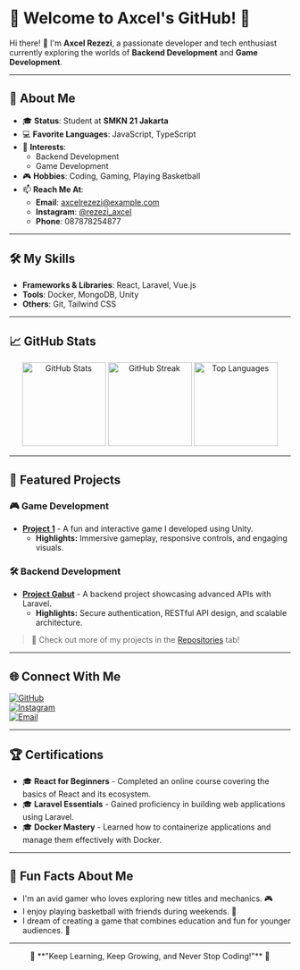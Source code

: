 # 🌟 Welcome to Axcel's GitHub! 🌟

Hi there! 👋 I'm **Axcel Rezezi**, a passionate developer and tech enthusiast currently exploring the worlds of **Backend Development** and **Game Development**.

---

## 🚀 About Me  
- 🎓 **Status**: Student at **SMKN 21 Jakarta**  
- 💻 **Favorite Languages**: JavaScript, TypeScript  
- 🌟 **Interests**:  
  - Backend Development  
  - Game Development  
- 🎮 **Hobbies**: Coding, Gaming, Playing Basketball  
- 📫 **Reach Me At**:  
  - **Email**: [axcelrezezi@example.com](mailto:axcelrezezi@example.com)  
  - **Instagram**: [@rezezi_axcel](https://instagram.com/rezezi_axcel)  
  - **Phone**: 087878254877  

---

## 🛠️ My Skills  
- **Frameworks & Libraries**: React, Laravel, Vue.js  
- **Tools**: Docker, MongoDB, Unity  
- **Others**: Git, Tailwind CSS  

---

## 📈 GitHub Stats  

<div align="center">
  <img src="https://github-readme-stats.vercel.app/api?username=rezezi&show_icons=true&theme=radical" alt="GitHub Stats" height="150px" />
  <img src="https://github-readme-streak-stats.herokuapp.com?user=rezezi&theme=radical" alt="GitHub Streak" height="150px" />
  <img src="https://github-readme-stats.vercel.app/api/top-langs/?username=rezezi&layout=compact&theme=radical" alt="Top Languages" height="150px" />
</div>  

---

## 🌟 Featured Projects  

### 🎮 **Game Development**  
- **[Project 1](https://github.com/rezezi/project1)** - A fun and interactive game I developed using Unity.  
  - **Highlights:** Immersive gameplay, responsive controls, and engaging visuals.

### 🛠️ **Backend Development**  
- **[Project Gabut](https://github.com/rezezi/project-gabut)** - A backend project showcasing advanced APIs with Laravel.  
  - **Highlights:** Secure authentication, RESTful API design, and scalable architecture.

> 🎯 Check out more of my projects in the [Repositories](https://github.com/rezezi?tab=repositories) tab!

---

## 🌐 Connect With Me  

[![GitHub](https://img.shields.io/badge/GitHub-000?style=for-the-badge&logo=github&logoColor=white)](https://github.com/rezezi)  
[![Instagram](https://img.shields.io/badge/Instagram-E4405F?style=for-the-badge&logo=instagram&logoColor=white)](https://instagram.com/rezezi_axcel)  
[![Email](https://img.shields.io/badge/Email-D14836?style=for-the-badge&logo=gmail&logoColor=white)](mailto:axcelrezezi@example.com)  

---

## 🏆 Certifications  

- 🎓 **React for Beginners** - Completed an online course covering the basics of React and its ecosystem.
- 🎓 **Laravel Essentials** - Gained proficiency in building web applications using Laravel.
- 🎓 **Docker Mastery** - Learned how to containerize applications and manage them effectively with Docker.

---

## 📜 Fun Facts About Me  

- I'm an avid gamer who loves exploring new titles and mechanics. 🎮
- I enjoy playing basketball with friends during weekends. 🏀
- I dream of creating a game that combines education and fun for younger audiences. 🌟

---

<div align="center">
  🚀 **"Keep Learning, Keep Growing, and Never Stop Coding!"** 🚀
</div>

